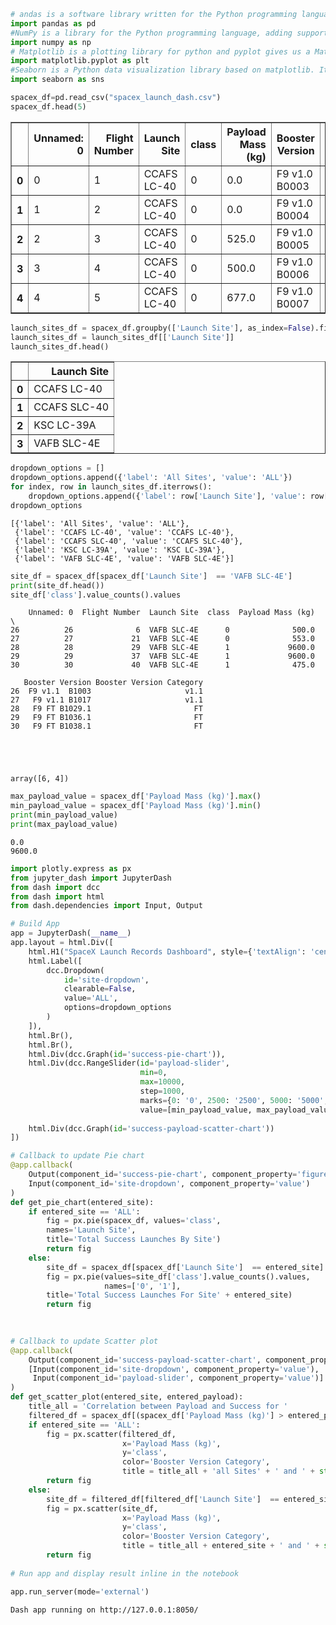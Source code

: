 ```python
# andas is a software library written for the Python programming language for data manipulation and analysis.
import pandas as pd
#NumPy is a library for the Python programming language, adding support for large, multi-dimensional arrays and matrices, along with a large collection of high-level mathematical functions to operate on these arrays
import numpy as np
# Matplotlib is a plotting library for python and pyplot gives us a MatLab like plotting framework. We will use this in our plotter function to plot data.
import matplotlib.pyplot as plt
#Seaborn is a Python data visualization library based on matplotlib. It provides a high-level interface for drawing attractive and informative statistical graphics
import seaborn as sns

```


```python
spacex_df=pd.read_csv("spacex_launch_dash.csv")
spacex_df.head(5)
```




<div>
<style scoped>
    .dataframe tbody tr th:only-of-type {
        vertical-align: middle;
    }

    .dataframe tbody tr th {
        vertical-align: top;
    }

    .dataframe thead th {
        text-align: right;
    }
</style>
<table border="1" class="dataframe">
  <thead>
    <tr style="text-align: right;">
      <th></th>
      <th>Unnamed: 0</th>
      <th>Flight Number</th>
      <th>Launch Site</th>
      <th>class</th>
      <th>Payload Mass (kg)</th>
      <th>Booster Version</th>
      <th>Booster Version Category</th>
    </tr>
  </thead>
  <tbody>
    <tr>
      <th>0</th>
      <td>0</td>
      <td>1</td>
      <td>CCAFS LC-40</td>
      <td>0</td>
      <td>0.0</td>
      <td>F9 v1.0  B0003</td>
      <td>v1.0</td>
    </tr>
    <tr>
      <th>1</th>
      <td>1</td>
      <td>2</td>
      <td>CCAFS LC-40</td>
      <td>0</td>
      <td>0.0</td>
      <td>F9 v1.0  B0004</td>
      <td>v1.0</td>
    </tr>
    <tr>
      <th>2</th>
      <td>2</td>
      <td>3</td>
      <td>CCAFS LC-40</td>
      <td>0</td>
      <td>525.0</td>
      <td>F9 v1.0  B0005</td>
      <td>v1.0</td>
    </tr>
    <tr>
      <th>3</th>
      <td>3</td>
      <td>4</td>
      <td>CCAFS LC-40</td>
      <td>0</td>
      <td>500.0</td>
      <td>F9 v1.0  B0006</td>
      <td>v1.0</td>
    </tr>
    <tr>
      <th>4</th>
      <td>4</td>
      <td>5</td>
      <td>CCAFS LC-40</td>
      <td>0</td>
      <td>677.0</td>
      <td>F9 v1.0  B0007</td>
      <td>v1.0</td>
    </tr>
  </tbody>
</table>
</div>




```python
launch_sites_df = spacex_df.groupby(['Launch Site'], as_index=False).first()
launch_sites_df = launch_sites_df[['Launch Site']]
launch_sites_df.head()
```




<div>
<style scoped>
    .dataframe tbody tr th:only-of-type {
        vertical-align: middle;
    }

    .dataframe tbody tr th {
        vertical-align: top;
    }

    .dataframe thead th {
        text-align: right;
    }
</style>
<table border="1" class="dataframe">
  <thead>
    <tr style="text-align: right;">
      <th></th>
      <th>Launch Site</th>
    </tr>
  </thead>
  <tbody>
    <tr>
      <th>0</th>
      <td>CCAFS LC-40</td>
    </tr>
    <tr>
      <th>1</th>
      <td>CCAFS SLC-40</td>
    </tr>
    <tr>
      <th>2</th>
      <td>KSC LC-39A</td>
    </tr>
    <tr>
      <th>3</th>
      <td>VAFB SLC-4E</td>
    </tr>
  </tbody>
</table>
</div>




```python
dropdown_options = []
dropdown_options.append({'label': 'All Sites', 'value': 'ALL'})
for index, row in launch_sites_df.iterrows():
    dropdown_options.append({'label': row['Launch Site'], 'value': row['Launch Site']})
dropdown_options
```




    [{'label': 'All Sites', 'value': 'ALL'},
     {'label': 'CCAFS LC-40', 'value': 'CCAFS LC-40'},
     {'label': 'CCAFS SLC-40', 'value': 'CCAFS SLC-40'},
     {'label': 'KSC LC-39A', 'value': 'KSC LC-39A'},
     {'label': 'VAFB SLC-4E', 'value': 'VAFB SLC-4E'}]




```python
site_df = spacex_df[spacex_df['Launch Site']  == 'VAFB SLC-4E']
print(site_df.head())
site_df['class'].value_counts().values
```

        Unnamed: 0  Flight Number  Launch Site  class  Payload Mass (kg)  \
    26          26              6  VAFB SLC-4E      0              500.0   
    27          27             21  VAFB SLC-4E      0              553.0   
    28          28             29  VAFB SLC-4E      1             9600.0   
    29          29             37  VAFB SLC-4E      1             9600.0   
    30          30             40  VAFB SLC-4E      1              475.0   
    
       Booster Version Booster Version Category  
    26  F9 v1.1  B1003                     v1.1  
    27   F9 v1.1 B1017                     v1.1  
    28   F9 FT B1029.1                       FT  
    29   F9 FT B1036.1                       FT  
    30   F9 FT B1038.1                       FT  





    array([6, 4])




```python
max_payload_value = spacex_df['Payload Mass (kg)'].max()
min_payload_value = spacex_df['Payload Mass (kg)'].min()
print(min_payload_value)
print(max_payload_value)
```

    0.0
    9600.0



```python
import plotly.express as px
from jupyter_dash import JupyterDash
from dash import dcc
from dash import html
from dash.dependencies import Input, Output

# Build App
app = JupyterDash(__name__)
app.layout = html.Div([
    html.H1("SpaceX Launch Records Dashboard", style={'textAlign': 'center'}),
    html.Label([
        dcc.Dropdown(
            id='site-dropdown', 
            clearable=False,
            value='ALL', 
            options=dropdown_options
        )
    ]),
    html.Br(),
    html.Br(),
    html.Div(dcc.Graph(id='success-pie-chart')),
    html.Div(dcc.RangeSlider(id='payload-slider',
                             min=0, 
                             max=10000, 
                             step=1000,
                             marks={0: '0', 2500: '2500', 5000: '5000', 7500: '7500', 10000: '10000'},
                             value=[min_payload_value, max_payload_value])),
    
    html.Div(dcc.Graph(id='success-payload-scatter-chart'))
])

# Callback to update Pie chart
@app.callback(
    Output(component_id='success-pie-chart', component_property='figure'),
    Input(component_id='site-dropdown', component_property='value')
)
def get_pie_chart(entered_site):
    if entered_site == 'ALL':
        fig = px.pie(spacex_df, values='class', 
        names='Launch Site', 
        title='Total Success Launches By Site')
        return fig
    else:
        site_df = spacex_df[spacex_df['Launch Site']  == entered_site]
        fig = px.pie(values=site_df['class'].value_counts().values, 
                     names=['0', '1'], 
        title='Total Success Launches For Site' + entered_site)
        return fig

    
    
# Callback to update Scatter plot
@app.callback(
    Output(component_id='success-payload-scatter-chart', component_property='figure'),
    [Input(component_id='site-dropdown', component_property='value'), 
     Input(component_id='payload-slider', component_property='value')]
)
def get_scatter_plot(entered_site, entered_payload):
    title_all = 'Correlation between Payload and Success for '
    filtered_df = spacex_df[(spacex_df['Payload Mass (kg)'] > entered_payload[0]) & (spacex_df['Payload Mass (kg)'] < entered_payload[1])]
    if entered_site == 'ALL':
        fig = px.scatter(filtered_df, 
                         x='Payload Mass (kg)', 
                         y='class',
                         color='Booster Version Category', 
                         title = title_all + 'all Sites' + ' and ' + str(entered_payload[0]))
        return fig
    else:
        site_df = filtered_df[filtered_df['Launch Site']  == entered_site]
        fig = px.scatter(site_df, 
                         x='Payload Mass (kg)', 
                         y='class',
                         color='Booster Version Category', 
                         title = title_all + entered_site + ' and ' + str(entered_payload))
        return fig
    
# Run app and display result inline in the notebook

```


```python
app.run_server(mode='external')
```

    Dash app running on http://127.0.0.1:8050/



```python

```


```python

```


```python

```

